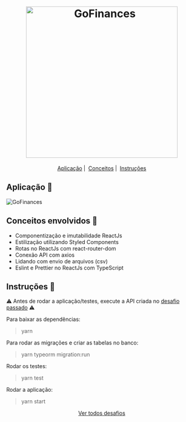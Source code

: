 <h1 align="center">
  <img alt="GoFinances" title="GoFinances" src="https://svgur.com/i/KWR.svg" width="400px" />
</h1>

<p align = "center">
   <a href="#aplicação-rocket">Aplicação</a>&nbsp;|&nbsp;
   <a href="#conceitos-envolvidos-memo">Conceitos</a>&nbsp;|&nbsp;
   <a href="#instruções-scroll">Instruções</a>
</p>

## Aplicação :rocket:

<img alt="GoFinances" title="GoFinances" src="https://im6.ezgif.com/tmp/ezgif-6-0d7ff0926fd4.gif"/>

## Conceitos envolvidos :memo:

* Componentização e imutabilidade ReactJs
* Estilização utilizando Styled Components
* Rotas no ReactJs com react-router-dom
* Conexão API com axios
* Lidando com envio de arquivos (csv)
* Eslint e Prettier no ReactJs com TypeScript

## Instruções :scroll:

⚠️ Antes de rodar a aplicação/testes, execute a API criada no <a href="https://github.com/navarrotheus/gostack-challenges/tree/master/challenge-06">desafio passado</a> ⚠️

Para baixar as dependências:
> yarn

Para rodar as migrações e criar as tabelas no banco:
> yarn typeorm migration:run

Rodar os testes:
> yarn test

Rodar a aplicação:
> yarn start

<p align = "center">
  <a href="https://github.com/navarrotheus/gostack-challenges">Ver todos desafios</a>
</p>

